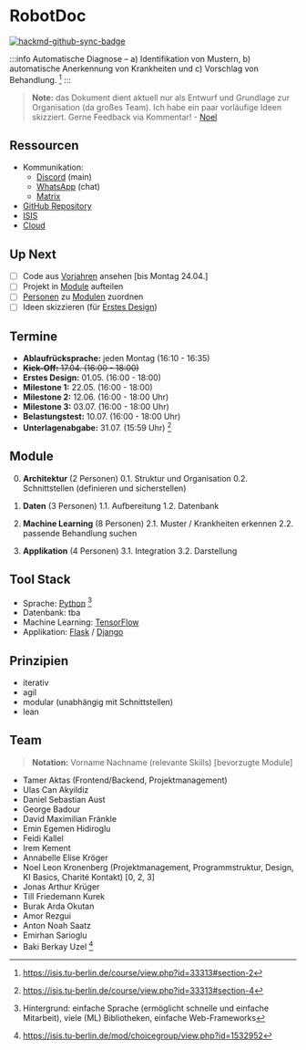 # RobotDoc

[![hackmd-github-sync-badge](https://hackmd.io/N9pS5F-vR9ercxHQCnbP7Q/badge)](https://hackmd.io/N9pS5F-vR9ercxHQCnbP7Q)

:::info
Automatische Diagnose – a) Identifikation von Mustern, b) automatische Anerkennung von Krankheiten und c) Vorschlag von Behandlung. [^1]
:::

> **Note:** das Dokument dient aktuell nur als Entwurf und Grundlage zur Organisation (da großes Team). Ich habe ein paar vorläufige Ideen skizziert. Gerne Feedback via Kommentar! - [Noel](https://wa.me/4915678381262)

## Ressourcen

- Kommunikation:
    - [Discord](https://discord.gg/Ut2wyECa) (main)
    - [WhatsApp](https://chat.whatsapp.com/DuXWToRfYMFI7cbBX6HDQG) (chat)
    - [Matrix](https://matrix.to/#/!ANIUCMrXTsCJbzRwmC:matrix.tu-berlin.de?via=matrix.tu-berlin.de)
- [GitHub Repository](https://github.com/Programmierpraktikum-MVA/RobotDoc) 
- [ISIS](https://isis.tu-berlin.de/course/view.php?id=33313#section-0)
- [Cloud](https://drive.google.com/drive/folders/1hdzV838ZeBf8juitnRhTfD-ElWRsil52)

## Up Next

- [ ] Code aus [Vorjahren](https://drive.google.com/drive/folders/1OKv1ZZOOsZrgzUp5hKcEM74_CDabGl5s) ansehen [bis Montag 24.04.]
- [ ] Projekt in [Module](#Module) aufteilen 
- [ ] [Personen](#Team) zu [Modulen](#Module) zuordnen 
- [ ] Ideen skizzieren (für [Erstes Design](#Termine))

## Termine

* **Ablaufrücksprache:** jeden Montag (16:10 - 16:35)
* ~~**Kick-Off:** 17.04. (16:00 - 18:00)~~
* **Erstes Design:** 01.05. (16:00 - 18:00)
* **Milestone 1:** 22.05. (16:00 - 18:00)
* **Milestone 2:** 12.06. (16:00 - 18:00 Uhr)
* **Milestone 3:** 03.07. (16:00 - 18:00 Uhr)
* **Belastungstest:** 10.07. (16:00 - 18:00 Uhr)
* **Unterlagenabgabe:** 31.07. (15:59 Uhr) [^2]

## Module

0. **Architektur** (2 Personen)
0.1. Struktur und Organisation
0.2. Schnittstellen (definieren und sicherstellen)

1. **Daten** (3 Personen)
1.1. Aufbereitung
1.2. Datenbank

2. **Machine Learning** (8 Personen)
2.1. Muster / Krankheiten erkennen 
2.2. passende Behandlung suchen 

3. **Applikation** (4 Personen)
3.1. Integration
3.2. Darstellung

## Tool Stack

- Sprache: [Python](https://docs.python.org/3/) [^4]
- Datenbank: tba
- Machine Learning: [TensorFlow](https://www.tensorflow.org/learn)
- Applikation: [Flask](https://flask.palletsprojects.com/en/2.2.x/) / [Django](https://www.djangoproject.com/start/)

## Prinzipien 

- iterativ
- agil 
- modular (unabhängig mit Schnittstellen)
- lean

## Team

> **Notation:** Vorname Nachname (relevante Skills) [bevorzugte Module]

* Tamer Aktas (Frontend/Backend, Projektmanagement)
* Ulas Can Akyildiz
* Daniel Sebastian Aust
* George Badour
* David Maximilian Fränkle
* Emin Egemen Hidiroglu
* Feidi Kallel
* Irem Kement
* Annabelle Elise Kröger
* Noel Leon Kronenberg (Projektmanagement, Programmstruktur, Design, KI Basics, Charité Kontakt) [0, 2, 3]
* Jonas Arthur Krüger
* Till Friedemann Kurek
* Burak Arda Okutan
* Amor Rezgui
* Anton Noah Saatz
* Emirhan Sarioglu
* Baki Berkay Uzel [^3]

[^1]: https://isis.tu-berlin.de/course/view.php?id=33313#section-2
[^2]: https://isis.tu-berlin.de/course/view.php?id=33313#section-4
[^3]: https://isis.tu-berlin.de/mod/choicegroup/view.php?id=1532952
[^4]: Hintergrund: einfache Sprache (ermöglicht schnelle und einfache Mitarbeit), viele (ML) Bibliotheken, einfache Web-Frameworks